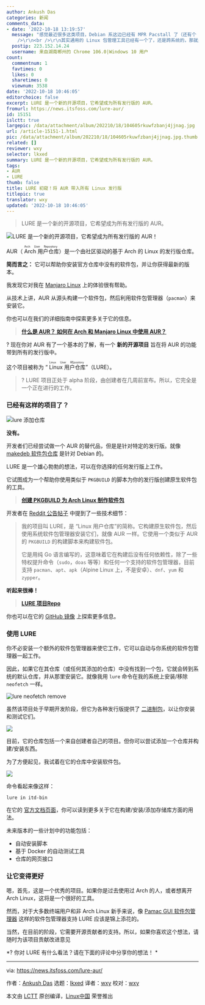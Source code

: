 ```yaml
---
author: Ankush Das
categories: 新闻
comments_data:
- date: '2022-10-18 13:19:57'
  message: "感觉最近很多这类项目，Debian 系这边已经有 MPR Pacstall 了（还有个 deb-get，但只是汇集第三方包，不包含自己打包）。<br
    />\r\n<br />\r\n其实通用的 Linux 包管理工具已经有一个了，还是跨系统的，那就是 Homebrew。在 Linux 上用着也还行，不过一般用不到。"
  postip: 223.152.14.24
  username: 来自湖南郴州的 Chrome 106.0|Windows 10 用户
count:
  commentnum: 1
  favtimes: 0
  likes: 0
  sharetimes: 0
  viewnum: 3538
date: '2022-10-18 10:46:05'
editorchoice: false
excerpt: LURE 是一个新的开源项目，它希望成为所有发行版的 AUR。
fromurl: https://news.itsfoss.com/lure-aur/
id: 15151
islctt: true
largepic: /data/attachment/album/202210/18/104605rkuwfzbanj4jjnag.jpg
url: /article-15151-1.html
pic: /data/attachment/album/202210/18/104605rkuwfzbanj4jjnag.jpg.thumb.jpg
related: []
reviewer: wxy
selector: lkxed
summary: LURE 是一个新的开源项目，它希望成为所有发行版的 AUR。
tags:
- AUR
- LURE
thumb: false
title: LURE 初窥！将 AUR 带入所有 Linux 发行版
titlepic: true
translator: wxy
updated: '2022-10-18 10:46:05'
---
```



> 
> LURE 是一个新的开源项目，它希望成为所有发行版的 AUR。
> 
> 
> 


![LURE 是一个新的开源项目，它希望成为所有发行版的 AUR！](/data/attachment/album/202210/18/104605rkuwfzbanj4jjnag.jpg)


AUR（<ruby> Arch 用户仓库 <rt>  Arch User Repository </rt></ruby>）是一个由社区驱动的基于 Arch 的 Linux 的发行版仓库。


**简而言之：** 它可以帮助你安装官方仓库中没有的软件包，并让你获得最新的版本。


我发现它对我在 [Manjaro Linux](https://news.itsfoss.com/manjaro-linux-experience/) 上的体验很有帮助。


从技术上讲，AUR 从源头构建一个软件包，然后利用软件包管理器（`pacman`）来安装它。


你也可以在我们的详细指南中探索更多关于它的信息。



> 
> **[什么是 AUR？ 如何在 Arch 和 Manjaro Linux 中使用 AUR？](https://itsfoss.com/aur-arch-linux/)**
> 
> 
> 


? 现在你对 AUR 有了一个基本的了解，有一个 **新的开源项目** 旨在将 AUR 的功能带到所有的发行版中。


这个项目被称为 “<ruby> Linux 用户仓库 <rt>  Linux User REpository </rt></ruby>”（LURE）。



> 
> ? LURE 项目正处于 alpha 阶段，由创建者在几周前宣布。所以，它完全是一个正在进行的工作。
> 
> 
> 


### 已经有这样的项目了？


![lure 添加仓库](/data/attachment/album/202210/18/104606pjzjjjf90rncmiff.png)


**没有。**


开发者们已经尝试做一个 AUR 的替代品，但是是针对特定的发行版。就像 [makedeb 软件包仓库](https://mpr.makedeb.org) 是针对 Debian 的。


LURE 是一个雄心勃勃的想法，可以在你选择的任何发行版上工作。


它试图成为一个帮助你使用类似于 `PKGBUILD` 的脚本为你的发行版创建原生软件包的工具。



> 
> **[创建 PKGBUILD 为 Arch Linux 制作软件包](https://itsfoss.com/create-pkgbuild/)**
> 
> 
> 


开发者在 [Reddit 公告帖子](https://www.reddit.com/r/linux/comments/xq09nf/lure_aur_on_nonarch_distros/) 中提到了一些技术细节：



> 
> 我的项目叫 LURE，是 “Linux 用户仓库”的简称。它构建原生软件包，然后使用系统软件包管理器安装它们，就像 AUR 一样。它使用一个类似于 AUR 的 `PKGBUILD` 的构建脚本来构建软件包。
> 
> 
> 它是用纯 Go 语言编写的，这意味着它在构建后没有任何依赖性，除了一些特权提升命令（`sudo`，`doas` 等等）和任何一个支持的软件包管理器，目前支持 `pacman`、`apt`、`apk`（Alpine Linux 上，不是安卓）、`dnf`、`yum` 和 `zypper`。
> 
> 
> 


**听起来很棒！**



> 
> **[LURE 项目Repo](https://gitea.arsenm.dev/Arsen6331/lure)**
> 
> 
> 


你也可以在它的 [GitHub 镜像](https://github.com/Arsen6331/lure) 上探索更多信息。


### 使用 LURE


你不必安装一个额外的软件包管理器来使它工作，它可以自动与你系统的软件包管理器一起工作。


因此，如果它在其仓库（或任何其添加的仓库）中没有找到一个包，它就会转到系统的默认仓库，并从那里安装它。就像我用 `lure` 命令在我的系统上安装/移除 `neofetch` 一样。


![lure neofetch remove](/data/attachment/album/202210/18/104606hs3dvvvzf7sppba0.png)


虽然该项目处于早期开发阶段，但它为各种发行版提供了 [二进制包](https://gitea.arsenm.dev/Arsen6331/lure/releases/tag/v0.0.2)，以让你安装和测试它们。


![](/data/attachment/album/202210/18/104606li6orupmrafxo122.jpg)


目前，它的仓库包括一个来自创建者自己的项目。但你可以尝试添加一个仓库并构建/安装东西。


为了方便起见，我试着在它的仓库中安装软件包。


![](/data/attachment/album/202210/18/104606b7th007d3eq71bpt.png)


命令看起来像这样：



```
lure in itd-bin

```

在它的 [官方文档页面](https://github.com/Arsen6331/lure/blob/master/docs/usage.md)，你可以读到更多关于它在构建/安装/添加存储库方面的用法。


未来版本的一些计划中的功能包括：


* 自动安装脚本
* 基于 Docker 的自动测试工具
* 仓库的网页接口


### 让它变得更好


嗯，首先，这是一个优秀的项目。如果你是过去使用过 Arch 的人，或者想离开 Arch Linux，这将是一个很好的工具。


然而，对于大多数终端用户和非 Arch Linux 新手来说，像 [Pamac GUI 软件包管理器](https://itsfoss.com/install-pamac-arch-linux/) 这样的软件包管理器支持 LURE 应该是锦上添花的。


当然，在目前的阶段，它需要开源贡献者的支持。所以，如果你喜欢这个想法，请随时为该项目贡献改进意见


\*? 你对 LURE 有什么看法？请在下面的评论中分享你的想法！ \*




---


via: <https://news.itsfoss.com/lure-aur/>


作者：[Ankush Das](https://news.itsfoss.com/author/ankush/) 选题：[lkxed](https://github.com/lkxed) 译者：[wxy](https://github.com/wxy) 校对：[wxy](https://github.com/wxy)


本文由 [LCTT](https://github.com/LCTT/TranslateProject) 原创编译，[Linux中国](https://linux.cn/) 荣誉推出